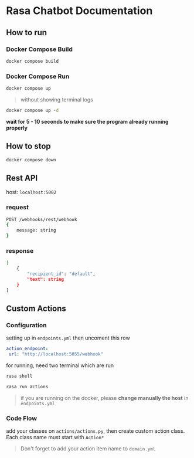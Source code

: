 # Rasa Chatbot Documentation

## How to run

### Docker Compose Build

```bash
docker compose build
```

### Docker Compose Run


```bash
docker compose up
```

> without showing terminal logs

```bash
docker compose up -d
```

__wait for 5 - 10 seconds to make sure the program already running properly__

## How to stop

```bash
docker compose down
```

## Rest API

host: `localhost:5002`

### request

```bash
POST /webhooks/rest/webhook
{
    message: string
}
```

### response
```bash
[
    {
        "recipient_id": "default",
        "text": string
    }
]
```


## Custom Actions

### Configuration

setting up in `endpoints.yml` then uncoment this row

```yml
action_endpoint:
 url: "http://localhost:5055/webhook"
```

for running, need two terminal which are run

```sh
rasa shell
```

```sh
rasa run actions
```

> if you are running on the docker, please __change manually the host__ in `endpoints.yml`

### Code Flow

add your classes on `actions/actions.py`, then create custom action class. Each class name must start with `Action*`

> Don't forget to add your action item name to `domain.yml`

